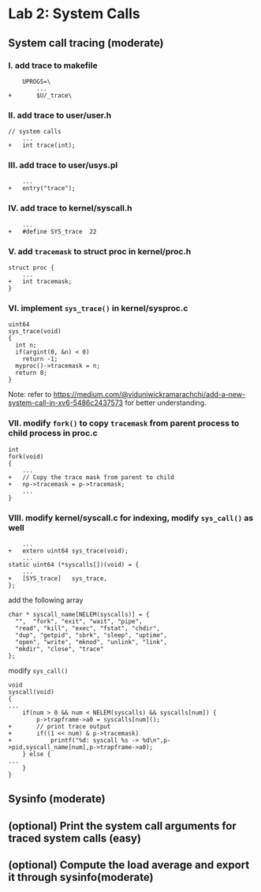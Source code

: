 # Lab 2: System Calls
## System call tracing (moderate)
### I. add trace to makefile
```
    UPROGS=\
        ...
+       $U/_trace\
```
### II. add trace to user/user.h
```
// system calls
    ...
+   int trace(int);
```
### III. add trace to user/usys.pl
```
    ...
+   entry("trace");
```
### IV. add trace to kernel/syscall.h
```
    ...
+   #define SYS_trace  22
```
### V. add `tracemask` to struct proc in kernel/proc.h
```
struct proc {
    ...
+   int tracemask;
}
```
### VI. implement `sys_trace()` in kernel/sysproc.c
```
uint64
sys_trace(void)
{
  int n;
  if(argint(0, &n) < 0)
    return -1;
  myproc()->tracemask = n;
  return 0;
}
```
Note: refer to https://medium.com/@viduniwickramarachchi/add-a-new-system-call-in-xv6-5486c2437573 for better understanding.
### VII. modify `fork()` to copy `tracemask` from parent process to child process in proc.c
```
int
fork(void)
{
    ...
+   // Copy the trace mask from parent to child
+   np->tracemask = p->tracemask;
    ...
}
```
### VIII. modify kernel/syscall.c for indexing, modify `sys_call()` as well
```
    ...
+   extern uint64 sys_trace(void);
    ...
static uint64 (*syscalls[])(void) = {
    ...
+   [SYS_trace]   sys_trace,
};
```
add the following array
```
char * syscall_name[NELEM(syscalls)] = {
  "",  "fork", "exit", "wait", "pipe",
  "read", "kill", "exec", "fstat", "chdir",
  "dup", "getpid", "sbrk", "sleep", "uptime",
  "open", "write", "mknod", "unlink", "link",
  "mkdir", "close", "trace"
};
```
modify `sys_call()`
```
void
syscall(void)
{
...
    if(num > 0 && num < NELEM(syscalls) && syscalls[num]) {
        p->trapframe->a0 = syscalls[num]();
+       // print trace output
+       if((1 << num) & p->tracemask)
+           printf("%d: syscall %s -> %d\n",p->pid,syscall_name[num],p->trapframe->a0);
    } else {
...
    }
}
```
## Sysinfo (moderate)
## (optional) Print the system call arguments for traced system calls (easy)
## (optional) Compute the load average and export it through sysinfo(moderate)